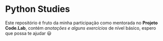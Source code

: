 # Python Studies
 Este repositório é fruto da minha participação como mentorada no **Projeto Code.Lab**, contém *anotações e alguns exercícios* de nível básico, espero que possa te ajudar 😃
